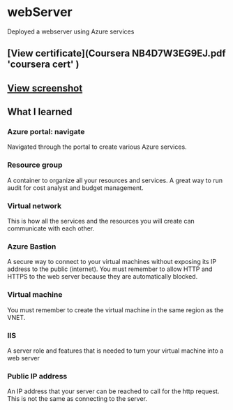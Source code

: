 # webServer
Deployed a webserver using Azure services

## [View certificate](Coursera NB4D7W3EG9EJ.pdf 'coursera cert' )

## [View screenshot]()

## What I learned
### Azure portal: navigate
Navigated through the portal to create various Azure services.

### Resource group
A container to organize all your resources and services. A great way to run audit for cost analyst and budget management. 

### Virtual network
This is how all the services and the resources you will create can communicate with each other. 

### Azure Bastion
A secure way to connect to your virtual machines without exposing its IP address to the public (internet). You must remember to allow HTTP and HTTPS to the web server because they are automatically blocked.

### Virtual machine
You must remember to create the virtual machine in the same region as the VNET. 

### IIS
A server role and features that is needed to turn your virtual machine into a web server

### Public IP address
An IP address that your server can be reached to call for the http request. This is not the same as connecting to the server.
